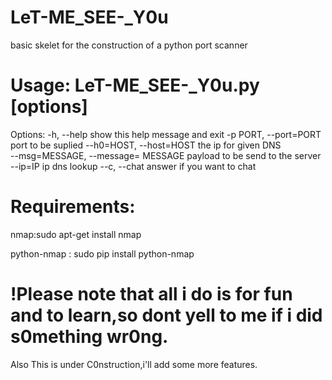 # LeT-ME_SEE-_Y0u
basic skelet for the construction of a python port scanner 

# Usage: LeT-ME_SEE-_Y0u.py [options]
Options:
  -h, --help                show this help message and exit
  -p PORT, --port=PORT      port to be suplied
  --h0=HOST, --host=HOST    the ip for given DNS             
  --msg=MESSAGE, --message= MESSAGE payload to be send to the server                
  --ip=IP                   ip dns lookup
  --c, --chat               answer if you want to chat


# Requirements:
nmap:sudo apt-get install nmap

python-nmap : sudo pip install python-nmap

# !Please note that all i do is for fun and to learn,so dont yell to me if i did s0mething wr0ng.
Also This is under C0nstruction,i'll add some more features.
